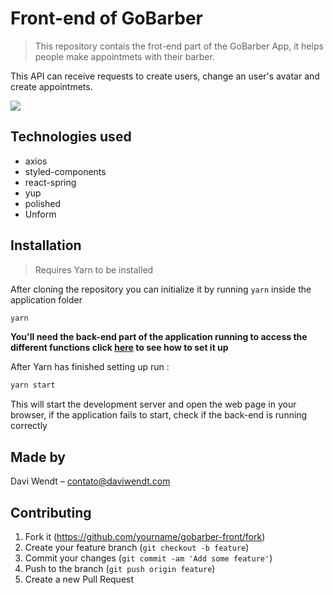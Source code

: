 # Front-end of GoBarber
> This repository contais the frot-end part of the GoBarber App, it helps people make appointmets with their barber.



This API can receive requests to create users, change an user's avatar and create appointmets.

![](header.png)

## Technologies used

* axios
* styled-components
* react-spring
* yup
* polished
* Unform


## Installation
> Requires Yarn to be installed

After cloning the repository you can initialize it by running ```yarn``` inside the application folder

```sh
yarn
```
**You'll need the back-end part of the application running to access the different functions click [here](https://github.com/WDavi/gobarber-backend) to see how to set it up**


After Yarn has finished setting up run :
```sh
yarn start
```

This will start the development server and open the web page in your browser, if the application fails to start, check if
the back-end is running correctly


## Made by

Davi Wendt – contato@daviwendt.com


## Contributing

1. Fork it (<https://github.com/yourname/gobarber-front/fork>)
2. Create your feature branch (`git checkout -b feature`)
3. Commit your changes (`git commit -am 'Add some feature'`)
4. Push to the branch (`git push origin feature`)
5. Create a new Pull Request

<!-- Markdown link & img dfn's -->

[travis-image]: https://img.shields.io/travis/dbader/node-datadog-metrics/master.svg?style=flat-square
[travis-url]: https://travis-ci.org/dbader/node-datadog-metrics

